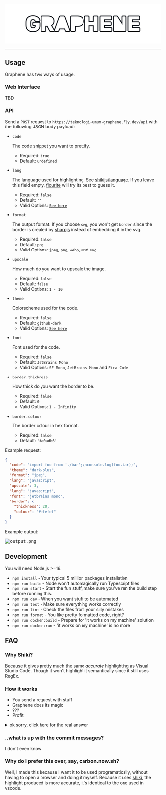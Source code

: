 [shiki-link]: https://shiki.matsu.io
[shiki-lang-link]: https://github.com/shikijs/shiki/blob/main/docs/languages.md
[shiki-theme-link]: https://github.com/shikijs/shiki/blob/main/docs/themes.md#all-themes
[flourite-link]: https://github.com/teknologi-umum/flourite
[sharp-link]: https://github.com/lovell/sharp

<kbd>

![logo.png](./scratch/logo.png)

</kbd>

---

## Usage

Graphene has two ways of usage.

### Web Interface

TBD

### API

Send a `POST` request to `https://teknologi-umum-graphene.fly.dev/api` with the following JSON body payload:

- `code`

  The code snippet you want to prettify.
  - Required: `true`
  - Default: `undefined`

- `lang`

  The language used for highlighting. See [shikijs/language][shiki-lang-link]. If you leave this field empty, [flourite][flourite-link] will try its best to guess it.
  - Required: `false`
  - Default: `''`
  - Valid Options: [`See here`][shiki-lang-link]

- `format`

  The output format. If you choose `svg`, you won't get `border` since the border is created by [sharpjs][sharp-link] instead of embedding it in the svg.
  - Required: `false`
  - Default: `png`
  - Valid Options: `jpeg`, `png`, `webp`, and `svg`

- `upscale`

  How much do you want to upscale the image.
  - Required: `false`
  - Default: `false`
  - Valid Options: `1 - 10`

- `theme`

  Colorscheme used for the code.
  - Required: `false`
  - Default: `github-dark`
  - Valid Options: [`See here`][shiki-theme-link]


- `font`

  Font used for the code.
  - Required: `false`
  - Default: `JetBrains Mono`
  - Valid Options: `SF Mono`, `JetBrains Mono` and `Fira Code`

- `border.thickness`

  How thick do you want the border to be.
  - Required: `false`
  - Default: `0`
  - Valid Options: `1 - Infinity`

- `border.colour`

  The border colour in hex format.
  - Required: `false`
  - Default: `'#a0adb6'`

Example request:

```json
{
  "code": "import foo from './bar';\nconsole.log(foo.bar);",
  "theme": "dark-plus",
  "format": "jpeg",
  "lang": "javascript",
  "upscale": 3,
  "lang": "javascript",
  "font": "jetbrains mono",
  "border": {
    "thickness": 20,
    "colour": "#efefef"
  }
}
```

Example output:

<kbd>

![output.png](https://github.com/teknologi-umum/graphene/blob/master/scratch/output.png)

</kbd>

## Development

You will need Node.js >=16.

- `npm install` - Your typical 5 million packages installation
- `npm run build` - Node won't automagically run Typescript files
- `npm run start` - Start the fun stuff, make sure you've run the build step before running this.
- `npm run dev` - When you want stuff to be automated
- `npm run test` - Make sure everything works correctly
- `npm run lint` - Check the files from your silly mistakes
- `npm run format` - You like pretty formatted code, right?
- `npm run docker:build` - Prepare for 'it works on my machine' solution
- `npm run docker:run` - 'it works on my machine' is no more

## FAQ
### Why Shiki?
Because it gives pretty much the same *accurate* highlighting as Visual Studio Code. Though it won't highlight it semantically since it still uses RegEx.

### How it works
- You send a request with stuff
- Graphene does its magic
- ???
- Profit

<details>

<summary>ok sorry, click here for the real answer</summary>

- You send a POST request with a JSON body containing [valid options](#api)
- It will Highlight the code using Shiki and apply some options
- Then, render the result to svg using [custom svg renderer](./src/logic/svgRenderer.ts) which is a heavily modified version of the [original svg renderer](https://github.com/shikijs/shiki/tree/main/packages/renderer-svg)
- Apply border, upscale, and convert to the desired output format using [sharpjs][sharp-link]
- Send it back to you

</details>

### ..what is up with the commit messages?
I don't even know

### Why do I prefer this over, say, carbon.now.sh?
Well, I made this because I want it to be used programatically, without having to open a browser and doing it myself.
Because it uses [shiki][shiki-link], the highlight produced is more accurate, it's identical to the one used in vscode.
